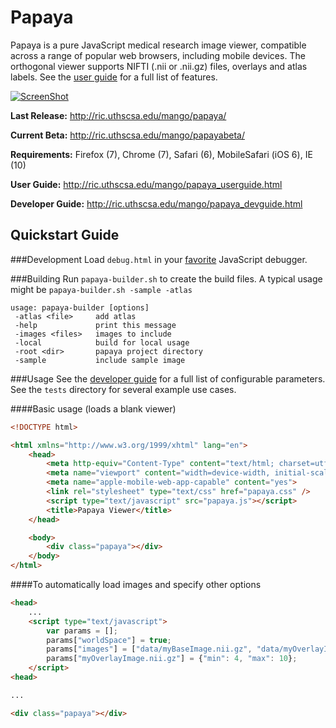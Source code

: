 Papaya 
======

Papaya is a pure JavaScript medical research image viewer, compatible across a range of popular web browsers, 
including mobile devices.  The orthogonal viewer supports NIFTI (.nii or .nii.gz) files, overlays and atlas labels.  See 
the [user guide](http://ric.uthscsa.edu/mango/papaya_userguide.html) for a full list of features.

[![ScreenShot](https://raw.github.com/rii-mango/Papaya/master/README-img.png)](http://ric.uthscsa.edu/mango/papaya/)

**Last Release:** http://ric.uthscsa.edu/mango/papaya/

**Current Beta:** http://ric.uthscsa.edu/mango/papayabeta/

**Requirements:** Firefox (7), Chrome (7), Safari (6), MobileSafari (iOS 6), IE (10)

**User Guide:** http://ric.uthscsa.edu/mango/papaya_userguide.html

**Developer Guide:** http://ric.uthscsa.edu/mango/papaya_devguide.html

Quickstart Guide
------

###Development
Load `debug.html` in your [favorite](http://www.jetbrains.com/webstorm/) JavaScript debugger.


###Building
Run `papaya-builder.sh` to create the build files.  A typical usage might be `papaya-builder.sh -sample -atlas`

```shell
usage: papaya-builder [options]
 -atlas <file>     add atlas
 -help             print this message
 -images <files>   images to include
 -local            build for local usage
 -root <dir>       papaya project directory
 -sample           include sample image
```

###Usage
See the [developer guide](http://ric.uthscsa.edu/mango/papaya_devguide.html) for a full list of configurable parameters.  See the `tests` directory for several example use cases.

####Basic usage (loads a blank viewer)
```html
<!DOCTYPE html>

<html xmlns="http://www.w3.org/1999/xhtml" lang="en">
    <head>
        <meta http-equiv="Content-Type" content="text/html; charset=utf-8"/>
        <meta name="viewport" content="width=device-width, initial-scale=1.0, user-scalable=no"/>
        <meta name="apple-mobile-web-app-capable" content="yes">
        <link rel="stylesheet" type="text/css" href="papaya.css" />
        <script type="text/javascript" src="papaya.js"></script>
        <title>Papaya Viewer</title>
    </head>

    <body>
        <div class="papaya"></div>
    </body>
</html>
```

####To automatically load images and specify other options
```html
<head>
    ...
    <script type="text/javascript">
        var params = [];
        params["worldSpace"] = true;
        params["images"] = ["data/myBaseImage.nii.gz", "data/myOverlayImage.nii.gz"];
        params["myOverlayImage.nii.gz"] = {"min": 4, "max": 10};
    </script>
<head>

...

<div class="papaya"></div>

```



